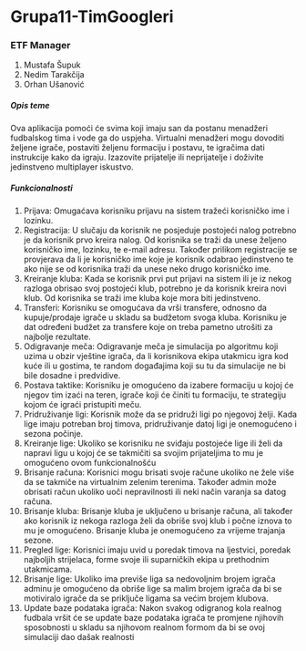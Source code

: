 # Grupa11-TimGoogleri

### ETF Manager

1. Mustafa Šupuk
2. Nedim Tarakčija
3. Orhan Ušanović

##### Opis teme

Ova aplikacija pomoći će svima koji imaju san da postanu menadžeri fudbalskog tima i vode ga do uspjeha. Virtualni menadžeri mogu dovoditi željene igrače, postaviti željenu formaciju i postavu, te igračima dati instrukcije kako da igraju. Izazovite prijatelje ili neprijatelje i doživite jedinstveno multiplayer iskustvo.

##### Funkcionalnosti

1. Prijava:
  Omugaćava korisniku prijavu na sistem tražeći korisničko ime i lozinku.
2. Registracija:
  U slučaju da korisnik ne posjeduje postojeći nalog potrebno je da korisnik prvo kreira nalog. Od korisnika se traži da unese željeno         korisničko ime, lozinku, te e-mail adresu. Također prilikom registracije se provjerava da li je korisničko ime koje je korisnik odabrao jedinstveno te ako nije se od korisnika traži da unese neko drugo korisničko ime.
3. Kreiranje kluba:
  Kada se korisnik prvi put prijavi na sistem ili je iz nekog razloga obrisao svoj postojeći klub, potrebno je da korisnik kreira novi klub.
  Od korisnika se traži ime kluba koje mora biti jedinstveno.
4. Transferi:
  Korisniku se omogućava da vrši transfere, odnosno da kupuje/prodaje igrače u skladu sa budžetom svoga kluba. Korisniku je dat određeni budžet za transfere koje on treba pametno utrošiti za najbolje rezultate.
5. Odigravanje meča:
  Odigravanje meča je simulacija po algoritmu koji uzima u obzir vještine igrača, da li korisnikova ekipa utakmicu igra kod kuće ili u gostima, te random događajima koji su tu da simulacije ne bi bile dosadne i predvidive.
6. Postava taktike:
  Korisniku je omogućeno da izabere formaciju u kojoj će njegov tim izaći na teren, igrače koji će činiti tu formaciju, te strategiju kojom će igraći pristupiti meču.
7. Pridruživanje ligi:
  Korisnik može da se pridruži ligi po njegovoj želji. Kada lige imaju potreban broj timova, pridruživanje datoj ligi je onemogućeno i sezona počinje.
8. Kreiranje lige:
  Ukoliko se korisniku ne sviđaju postojeće lige ili želi da napravi ligu u kojoj će se takmičiti sa svojim prijateljima to mu je omogućeno ovom funkcionalnošću
9. Brisanje računa:
  Korisnici mogu brisati svoje račune ukoliko ne žele više da se takmiče na virtualnim zelenim terenima. Također admin može obrisati račun ukoliko uoči nepravilnosti ili neki način varanja sa datog računa.
10. Brisanje kluba:
  Brisanje kluba je uključeno u brisanje računa, ali također ako korisnik iz nekoga razloga želi da obriše svoj klub i počne iznova to mu je omogućeno. Brisanje kluba je onemogućeno za vrijeme trajanja sezone.
11. Pregled lige:
  Korisnici imaju uvid u poredak timova na ljestvici, poredak najboljih strijelaca, forme svoje ili suparničkih ekipa u prethodnim utakmicama.
12. Brisanje lige:
  Ukoliko ima previše liga sa nedovoljnim brojem igrača adminu je omogućeno da obriše lige sa malim brojem igrača da bi se motiviralo igrače da se priključe ligama sa većim brojem klubova.
13. Update baze podataka igrača:
  Nakon svakog odigranog kola realnog fudbala vršit će se update baze podataka igrača te promjene njihovih sposobnosti u skladu sa njihovom realnom formom da bi se ovoj simulaciji dao dašak realnosti
